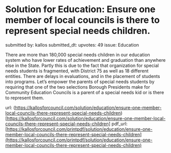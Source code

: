 # Solution for Education: Ensure one member of local councils is there to represent special needs children. #

submitted by: kallos
submitted_dt: 
upvotes: 49
issue: Education

There are more than 180,000 special needs children in our education system who have lower rates of achievement and graduation than anywhere else in the State. Partly this is due to the fact that organization for special needs students is fragmented, with District 75 as well as 18 different entities. There are delays in evaluations, and in the placement of students into programs. Let’s empower the parents of special needs students by requiring that one of the two selections Borough Presidents make for Community Education Councils is a parent of a special needs kid or is there to represent them.

url: (https://kallosforcouncil.com/solution/education/ensure-one-member-local-councils-there-represent-special-needs-children)[https://kallosforcouncil.com/solution/education/ensure-one-member-local-councils-there-represent-special-needs-children]
pdf_url: [https://kallosforcouncil.com/printpdf/solution/education/ensure-one-member-local-councils-there-represent-special-needs-children](https://kallosforcouncil.com/printpdf/solution/education/ensure-one-member-local-councils-there-represent-special-needs-children)